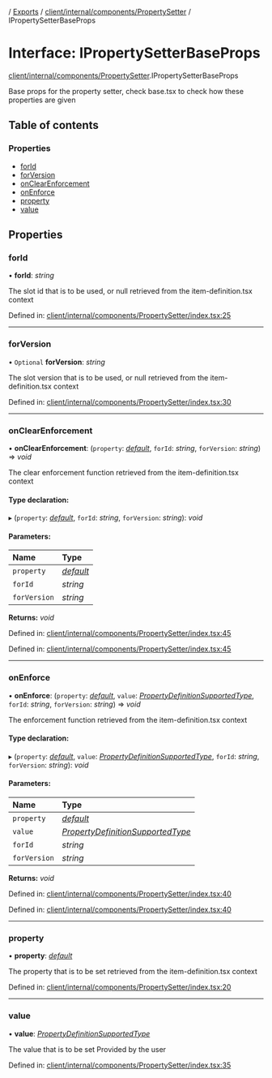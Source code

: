 [](../README.md) / [Exports](../modules.md) / [client/internal/components/PropertySetter](../modules/client_internal_components_propertysetter.md) / IPropertySetterBaseProps

# Interface: IPropertySetterBaseProps

[client/internal/components/PropertySetter](../modules/client_internal_components_propertysetter.md).IPropertySetterBaseProps

Base props for the property setter, check base.tsx to check
how these properties are given

## Table of contents

### Properties

- [forId](client_internal_components_propertysetter.ipropertysetterbaseprops.md#forid)
- [forVersion](client_internal_components_propertysetter.ipropertysetterbaseprops.md#forversion)
- [onClearEnforcement](client_internal_components_propertysetter.ipropertysetterbaseprops.md#onclearenforcement)
- [onEnforce](client_internal_components_propertysetter.ipropertysetterbaseprops.md#onenforce)
- [property](client_internal_components_propertysetter.ipropertysetterbaseprops.md#property)
- [value](client_internal_components_propertysetter.ipropertysetterbaseprops.md#value)

## Properties

### forId

• **forId**: *string*

The slot id that is to be used, or null
retrieved from the item-definition.tsx context

Defined in: [client/internal/components/PropertySetter/index.tsx:25](https://github.com/onzag/itemize/blob/28218320/client/internal/components/PropertySetter/index.tsx#L25)

___

### forVersion

• `Optional` **forVersion**: *string*

The slot version that is to be used, or null
retrieved from the item-definition.tsx context

Defined in: [client/internal/components/PropertySetter/index.tsx:30](https://github.com/onzag/itemize/blob/28218320/client/internal/components/PropertySetter/index.tsx#L30)

___

### onClearEnforcement

• **onClearEnforcement**: (`property`: [*default*](../classes/base_root_module_itemdefinition_propertydefinition.default.md), `forId`: *string*, `forVersion`: *string*) => *void*

The clear enforcement function
retrieved from the item-definition.tsx context

#### Type declaration:

▸ (`property`: [*default*](../classes/base_root_module_itemdefinition_propertydefinition.default.md), `forId`: *string*, `forVersion`: *string*): *void*

#### Parameters:

Name | Type |
:------ | :------ |
`property` | [*default*](../classes/base_root_module_itemdefinition_propertydefinition.default.md) |
`forId` | *string* |
`forVersion` | *string* |

**Returns:** *void*

Defined in: [client/internal/components/PropertySetter/index.tsx:45](https://github.com/onzag/itemize/blob/28218320/client/internal/components/PropertySetter/index.tsx#L45)

Defined in: [client/internal/components/PropertySetter/index.tsx:45](https://github.com/onzag/itemize/blob/28218320/client/internal/components/PropertySetter/index.tsx#L45)

___

### onEnforce

• **onEnforce**: (`property`: [*default*](../classes/base_root_module_itemdefinition_propertydefinition.default.md), `value`: [*PropertyDefinitionSupportedType*](../modules/base_root_module_itemdefinition_propertydefinition_types.md#propertydefinitionsupportedtype), `forId`: *string*, `forVersion`: *string*) => *void*

The enforcement function
retrieved from the item-definition.tsx context

#### Type declaration:

▸ (`property`: [*default*](../classes/base_root_module_itemdefinition_propertydefinition.default.md), `value`: [*PropertyDefinitionSupportedType*](../modules/base_root_module_itemdefinition_propertydefinition_types.md#propertydefinitionsupportedtype), `forId`: *string*, `forVersion`: *string*): *void*

#### Parameters:

Name | Type |
:------ | :------ |
`property` | [*default*](../classes/base_root_module_itemdefinition_propertydefinition.default.md) |
`value` | [*PropertyDefinitionSupportedType*](../modules/base_root_module_itemdefinition_propertydefinition_types.md#propertydefinitionsupportedtype) |
`forId` | *string* |
`forVersion` | *string* |

**Returns:** *void*

Defined in: [client/internal/components/PropertySetter/index.tsx:40](https://github.com/onzag/itemize/blob/28218320/client/internal/components/PropertySetter/index.tsx#L40)

Defined in: [client/internal/components/PropertySetter/index.tsx:40](https://github.com/onzag/itemize/blob/28218320/client/internal/components/PropertySetter/index.tsx#L40)

___

### property

• **property**: [*default*](../classes/base_root_module_itemdefinition_propertydefinition.default.md)

The property that is to be set
retrieved from the item-definition.tsx context

Defined in: [client/internal/components/PropertySetter/index.tsx:20](https://github.com/onzag/itemize/blob/28218320/client/internal/components/PropertySetter/index.tsx#L20)

___

### value

• **value**: [*PropertyDefinitionSupportedType*](../modules/base_root_module_itemdefinition_propertydefinition_types.md#propertydefinitionsupportedtype)

The value that is to be set
Provided by the user

Defined in: [client/internal/components/PropertySetter/index.tsx:35](https://github.com/onzag/itemize/blob/28218320/client/internal/components/PropertySetter/index.tsx#L35)
